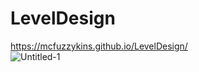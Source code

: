 # LevelDesign  
https://mcfuzzykins.github.io/LevelDesign/  
![Untitled-1](https://user-images.githubusercontent.com/77823726/230445099-cd067d7a-4a8e-46ea-a437-caaa9a5ad16c.jpg)
